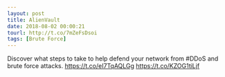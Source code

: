 ```yaml
---
layout: post
title: AlienVault
date: 2018-08-02 00:00:21
tourl: http://t.co/7mZeFsDsoi
tags: [Brute Force]
---
```

Discover what steps to take to help defend your network from #DDoS and brute force attacks. https://t.co/eI7TqAQLGg https://t.co/KZOG1tiLjf